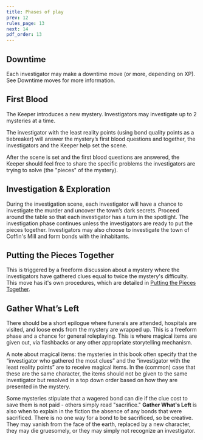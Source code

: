 ```yaml
---
title: Phases of play
prev: 12
rules_page: 13
next: 14
pdf_order: 13
---
```


## Downtime

Each investigator may make a downtime move (or more, depending on XP). See Downtime moves for more information.

## First Blood

The Keeper introduces a new mystery. Investigators may investigate up to 2 mysteries at a time.

The investigator with the least reality points (using bond quality points as a tiebreaker) will answer the mystery’s first blood questions and together, the investigators and the Keeper help set the scene.

After the scene is set and the first blood questions are answered, the Keeper should feel free to share the specific problems the investigators are trying to solve (the "pieces" of the mystery).

## Investigation & Exploration

During the investigation scene, each investigator will have a chance to investigate the murder and uncover the town’s dark secrets. Proceed around the table so that each investigator has a turn in the spotlight. The investigation phase continues unless the investigators are ready to put the pieces together. Investigators may also choose to investigate the town of Coffin's Mill and form bonds with the inhabitants.

## Putting the Pieces Together

This is triggered by a freeform discussion about a mystery where the investigators have gathered clues equal to twice the mystery's difficulty. This move has it's own procedures, which are detailed in [Putting the Pieces Together](/putting-the-pieces-together).

## Gather What’s Left

There should be a short epilogue where funerals are attended, hospitals are visited, and loose ends from the mystery are wrapped up. This is a freeform phase and a chance for general roleplaying. This is where magical items are given out, via flashbacks or any other appropriate storytelling mechanism.

A note about magical items: the mysteries in this book often specify that the “investigator who gathered the most clues” and the “investigator with the least reality points” are to receive magical items. In the (common) case that these are the same character, the items should not be given to the same investigator but resolved in a top down order based on how they are presented in the mystery.

Some mysteries stipulate that a wagered bond can die if the clue cost to save them is not paid - others simply read "sacrifice." **Gather What's Left** is also when to explain in the fiction the absence of any bonds that were sacrificed. There is no one way for a bond to be sacrificed, so be creative. They may vanish from the face of the earth, replaced by a new character, they may die gruesomely, or they may simply not recognize an investigator.
